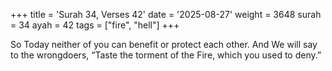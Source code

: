 +++
title = 'Surah 34, Verses 42'
date = '2025-08-27'
weight = 3648
surah = 34
ayah = 42
tags = ["fire", "hell"]
+++

So Today neither of you can benefit or protect each other. And We will say to the wrongdoers, “Taste the torment of the Fire, which you used to deny.”
